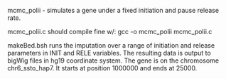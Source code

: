 mcmc_polii - simulates a gene under a fixed initiation and pause release rate.

mcmc_polii.c should compile fine w/: gcc -o mcmc_polii mcmc_polii.c

makeBed.bsh runs the imputation over a range of initiation and release parameters in INIT and RELE variables.
The resulting data is output to bigWig files in hg19 coordinate system. The gene is on the chromosome chr6_ssto_hap7. It starts at position 1000000 and ends at 25000.
